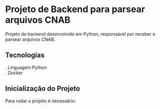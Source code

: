 # Projeto de Backend para parsear arquivos CNAB
Projeto de backend desenvolvido em Python, responsável por receber e parsear arquivos CNAB.

## Tecnologias
. Linguagem Python </br>
. Docker</br>

## Inicialização do Projeto
Para rodar o projeto é necessário: </br>

